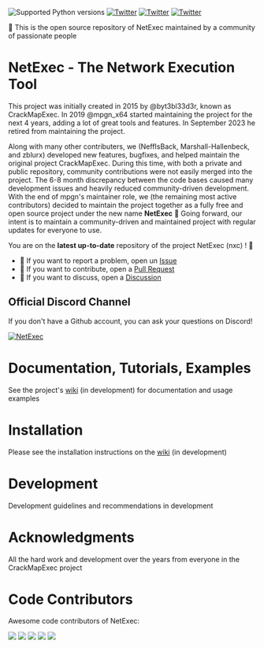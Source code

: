 ![Supported Python versions](https://img.shields.io/badge/python-3.7+-blue.svg)
[![Twitter](https://img.shields.io/twitter/follow/al3xn3ff?label=al3x_n3ff&style=social)](https://twitter.com/intent/follow?screen_name=al3x_n3ff)
[![Twitter](https://img.shields.io/twitter/follow/_zblurx?label=_zblurx&style=social)](https://twitter.com/intent/follow?screen_name=_zblurx)
[![Twitter](https://img.shields.io/twitter/follow/MJHallenbeck?label=MJHallenbeck&style=social)](https://twitter.com/intent/follow?screen_name=MJHallenbeck)


🚩 This is the open source repository of NetExec maintained by a community of passionate people
# NetExec - The Network Execution Tool

This project was initially created in 2015 by @byt3bl33d3r, known as CrackMapExec. In 2019 @mpgn_x64 started maintaining the project for the next 4 years, adding a lot of great tools and features. In September 2023 he retired from maintaining the project.

Along with many other contributers, we (NeffIsBack, Marshall-Hallenbeck, and zblurx) developed new features, bugfixes, and helped maintain the original project CrackMapExec.
During this time, with both a private and public repository, community contributions were not easily merged into the project. The 6-8 month discrepancy between the code bases caused many development issues and heavily reduced community-driven development.
With the end of mpgn's maintainer role, we (the remaining most active contributors) decided to maintain the project together as a fully free and open source project under the new name **NetExec** 🚀
Going forward, our intent is to maintain a community-driven and maintained project with regular updates for everyone to use.

<p align="center">
  <!-- placeholder for nxc logo-->
</p>

You are on the **latest up-to-date** repository of the project NetExec (nxc) ! 🎉

- 🚧 If you want to report a problem, open un [Issue](https://github.com/Pennyw0rth/NetExec/issues) 
- 🔀 If you want to contribute, open a [Pull Request](https://github.com/Pennyw0rth/NetExec/pulls)
- 💬 If you want to discuss, open a [Discussion](https://github.com/Pennyw0rth/NetExec/discussions)

## Official Discord Channel

If you don't have a Github account, you can ask your questions on Discord!

[![NetExec](https://discordapp.com/api/guilds/1148685154601160794/widget.png?style=banner3)](https://discord.gg/pjwUTQzg8R)

# Documentation, Tutorials, Examples
See the project's [wiki](https://netexec.wiki/) (in development) for documentation and usage examples

# Installation
Please see the installation instructions on the [wiki](https://netexec.wiki/getting-started/installation) (in development)

# Development
Development guidelines and recommendations in development

# Acknowledgments
All the hard work and development over the years from everyone in the CrackMapExec project

# Code Contributors
Awesome code contributors of NetExec:

[![](https://github.com/mpgn.png?size=50)](https://github.com/mpgn)
[![](https://github.com/Marshall-Hallenbeck.png?size=50)](https://github.com/Marshall-Hallenbeck)
[![](https://github.com/zblurx.png?size=50)](https://github.com/zblurx)
[![](https://github.com/NeffIsBack.png?size=50)](https://github.com/NeffIsBack)
[![](https://github.com/Hackndo.png?size=50)](https://github.com/Hackndo)
